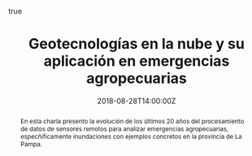 ---
abstract: En esta charla presento la evolución de los últimos 20 años del procesamiento de datos de sensores remotos para analizar emergencias agropecuarias, especñificamente inundaciones con ejemplos concretos en la provincia de La Pampa.
all_day: false
authors: []
date: "2018-08-28T14:00:00Z"
event: Primer Workshop Inundaciones y geotecnologías aplicadas. interinstitucionalidad y compromiso social
event_url: https://inta.gob.ar/eventos/primer-workshop-inundaciones-y-geotecnologias-aplicadas-interinstitucionalidad-y-compromiso-social
featured: false
links:
- icon: twitter
  icon_pack: fab
  name: Follow
  url: https://twitter.com/yabellini 
location: Facultad de Ciencias Humanas, Santa Rosa, La Pampa
math: true
publishDate: "2018-11-28T14:00:00Z"
slides: 
summary: En esta charla presento la evolución de los últimos 20 años del procesamiento de datos de sensores remotos para analizar emergencias agropecuarias, especñificamente inundaciones con ejemplos concretos en la provincia de La Pampa.
tags: []
title: Geotecnologías en la nube y su aplicación en emergencias agropecuarias
url_code: ""
url_pdf: "GEE_Inundaciones2018.pdf"
url_slides: ""
url_video: ""
---